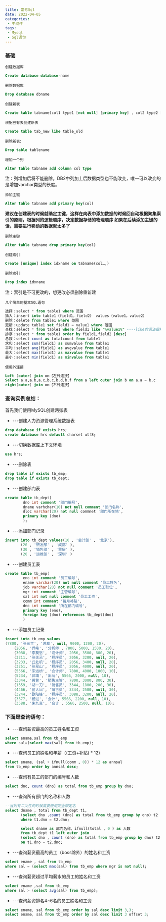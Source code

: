 ```yaml
---
title: 常考Sql
date: 2022-04-05
categories:
 - 中间件
tags:
 - Mysql
 - Sql语句
---
```


### 基础

`创建数据库`

```sql
Create database database-name
```
`删除数据库`

```sql
Drop database dbname
```

`创建新表`

```sql
Create table tabname(col1 type1 [not null] [primary key] , col2 type2 [not null],…)
```

`根据已有表创建新表`

```sql
Create table tab_new like table_old
```

`删除新表`:

```sql
Drop table tablename
```

`增加一个列`

```sql
Alter table tabname add column col type
```
注：列增加后将不能删除。DB2中列加上后数据类型也不能改变，唯一可以改变的是增加varchar类型的长度。

`添加主键`
```sql
Alter table tabname add primary key(col)
```
**建议在创建表的时候就确定主键，这样在向表中添加数据的时候回自动根据聚集索引的原则，根据列的逻辑顺序，决定数据存储的物理顺序
如果在后续添加主键的话，需要进行移动的数据就太多了**

`删除主键`

```sql
Alter table tabname drop primary key(col)
```

`创建索引`
```sql
Create [unique] index idxname on tabname(col…,)
```

`删除索引`

```sql
Drop index idxname
```
注：索引是不可更改的，想更改必须删除重新建

`几个简单的基本SQL语句`
```sql
选择：select * from table1 where 范围
插入：insert into table1（field1，field2） values（value1，value2）
删除：delete from table1 where 范围
更新：update table1 set field1 = value1 where 范围
查找：select * from table1 where field1 like "%value1%" ----like的语法很精妙，查资料！
排序：select * from table1 order by field1,field2 [desc]
总数：select count as totalcount from table1
求和：select sum(field1) as sumvalue from table1
平均：select avg(field1) as avgvalue from table1
最大：select max(field1) as maxvalue from table1
最小：select min(field1) as minvalue from table1
```

`使用外连接`
```sql
Left (outer) join on【左外连接】
Select a.a,a.b,a.c,b.c,b.d,b.f from a left outer join b on a.a = b.c
right(outer) join on【右外连接】
```

### 查询实例总结：

首先我们使用MySQL创建两张表

* ---创建人力资源管理系统数据表

```sql
drop database if exists hrs;
create database hrs default charset utf8;
```

* ---切换数据库上下文环境
```sql
use hrs;
```

* ---删除表

```sql
drop table if exists tb_emp;
drop table if exists tb_dept;
```
* ---创建部门表

```sql
create table tb_dept(
        dno int comment '部门编号',
        dname varhchar(10) not null comment '部门名称',
        dloc varchar(20) not null commnet '部门所在地',
        primary key (dno)
        );
```

* ---添加部门记录

```sql
insert into tb_dept values(10 , '会计部' , '北京'),
       (20 , '研发部' , '成都' ),
       (30 , '销售部' , '重庆' ),
       (20 , '运维部' , '深圳' )
```

* ---创建员工表

```sql
create table tb_emp(
        eno int comment '员工编号',
        ename varchar(20) not null comment '员工姓名',
        job varchar(20) not null comment '员工职位',
        mgr int comment '主管编号',
        sal int not null comment '员工工资',
        comm int comment '每月补贴',
        dno int comment '所在部门编号',
        primary key (eno),
        foreign key (dno) references tb_dept(dno)
        )
```

* ---添加员工记录

```sql
insert into tb_emp values 
(7800, '张三丰', '总裁', null, 9000, 1200, 20),
    (2056, '乔峰', '分析师', 7800, 5000, 1500, 20),
    (3088, '李莫愁', '设计师', 2056, 3500, 800, 20),
    (3211, '张无忌', '程序员', 2056, 3200, null, 20),
    (3233, '丘处机', '程序员', 2056, 3400, null, 20),
    (3251, '张翠山', '程序员', 2056, 4000, null, 20),
    (5566, '宋远桥', '会计师', 7800, 4000, 1000, 10),
    (5234, '郭靖', '出纳', 5566, 2000, null, 10),
    (3344, '黄蓉', '销售主管', 7800, 3000, 800, 30),
    (1359, '胡一刀', '销售员', 3344, 1800, 200, 30),
    (4466, '苗人凤', '销售员', 3344, 2500, null, 30),
    (3244, '欧阳锋', '程序员', 3088, 3200, null, 20),
    (3577, '杨过', '会计', 5566, 2200, null, 10),
    (3588, '朱九真', '会计', 5566, 2500, null, 10);
```

### 下面是查询语句：

* ---查询薪资最高的员工姓名和工资

```sql
select ename,sal from tb_emp 
where sal=(select max(sal) from tb_emp);
```

* ---查询员工的姓名和年薪（(工资+补贴) * 12）

```sql
select ename, (sal + ifnull(comm , 0)) * 12 as annsal
from tb_emp order by annsal desc;
```

* ---查询有员工的部门的编号和人数

```sql
select dno, count (dno) as total from tb_emp group by dno;
```

* ---查询所有部门的名称和人数

```sql
--当列有二义性的时候需要使用完全限定名
select dname , total from tb_dept t1,
       (select dno ,count (dno) as total from tb_emp group by dno) t2
       where t1.dno = t2.dno;

       select dname as 部门名称，ifnull(total , 0 ) as 人数
       from tb_dept t1 left outer join 
       (select dno , count (dno) as total from tb_emp group by dno) t2
       on t1.dno = t2.dno;
```

* ---查询薪资最高的员工（boss除外）的姓名和工资
```sql
select ename , sal from tb_emp
where sal = (select max(sal) from tb_emp where mgr is not null);
```

* ---查询薪资超过平均薪水的员工的姓名和工资

```sql
select ename ,sal from tb_emp
where sal > (select avg(sal) from tb_emp);
```

* ---查询薪资排名4~6名的员工姓名和工资

```sql
select ename, sal from tb_emp order by sal desc limit 3,3;
select ename, sal from tb_emp order by sal desc limit 3 offset 3;
```
